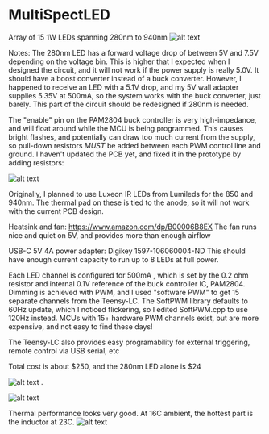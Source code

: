 # MultiSpectLED
Array of 15 1W LEDs spanning 280nm to 940nm
![alt text](https://github.com/benkrasnow/MultiSpectLED/blob/main/MultiSpectLED.gif?raw=true)


Notes:  The 280nm LED has a forward voltage drop of between 5V and 7.5V depending on the voltage bin.  This is higher that I expected when I designed the circuit, and it will not work if the power supply is really 5.0V.  It should have a boost converter instead of a buck converter.  However, I happened to receive an LED with a 5.1V drop, and my 5V wall adapter supplies 5.35V at 500mA, so the system works with the buck converter, just barely.  This part of the circuit should be redesigned if 280nm is needed.

The "enable" pin on the PAM2804 buck controller is very high-impedance, and will float around while the MCU is being programmed.  This causes bright flashes, and potentially can draw too much current from the supply, so pull-down resistors *MUST* be added between each PWM control line and ground.  I haven't updated the PCB yet, and fixed it in the prototype by adding resistors:

![alt text](https://github.com/benkrasnow/MultiSpectLED/blob/main/resistor_bodge.jpg?raw=true)

Originally, I planned to use Luxeon IR LEDs from Lumileds for the 850 and 940nm.  The thermal pad on these is tied to the anode, so it will not work with the current PCB design.  

Heatsink and fan: https://www.amazon.com/dp/B00006B8EX
The fan runs nice and quiet on 5V, and provides more than enough airflow

USB-C 5V 4A power adapter:  Digikey 1597-106060004-ND  This should have enough current capacity to run up to 8 LEDs at full power.

Each LED channel is configured for 500mA , which is set by the 0.2 ohm resistor and internal 0.1V reference of the buck controller IC, PAM2804.
Dimming is achieved with PWM, and I used "software PWM" to get 15 separate channels from the Teensy-LC.  The SoftPWM library defaults to 60Hz update, which I noticed flickering, so I edited SoftPWM.cpp to use 120Hz instead.  MCUs with 15+ hardware PWM channels exist, but are more expensive, and not easy to find these days!

The Teensy-LC also provides easy programability for external triggering, remote control via USB serial, etc



Total cost is about $250, and the 280nm LED alone is $24

![alt text](https://github.com/benkrasnow/MultiSpectLED/blob/main/top3D.jpg?raw=true)
.

![alt text](https://github.com/benkrasnow/MultiSpectLED/blob/main/bottom3D.jpg?raw=true)

Thermal performance looks very good.  At 16C ambient, the hottest part is the inductor at 23C.
![alt text](https://github.com/benkrasnow/MultiSpectLED/blob/main/thermal.jpg?raw=true)

